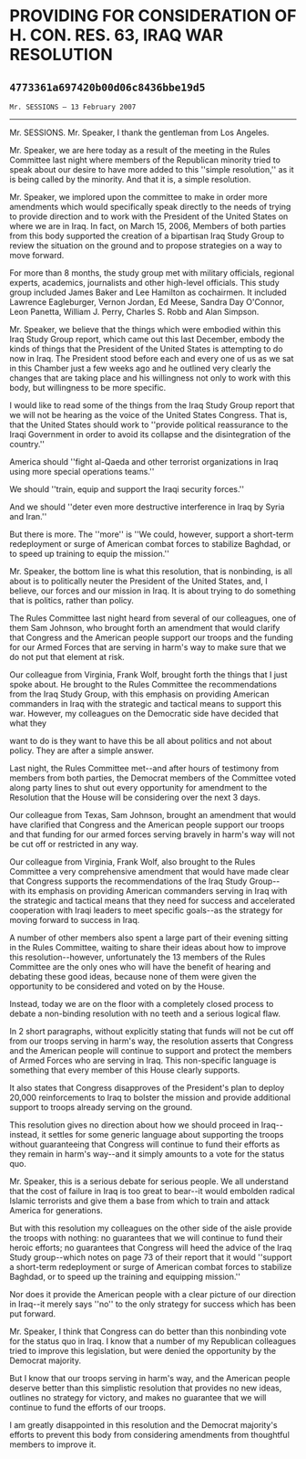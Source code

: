 # PROVIDING FOR CONSIDERATION OF H. CON. RES. 63, IRAQ WAR RESOLUTION
## `4773361a697420b00d06c8436bbe19d5`
`Mr. SESSIONS — 13 February 2007`

---


Mr. SESSIONS. Mr. Speaker, I thank the gentleman from Los Angeles.

Mr. Speaker, we are here today as a result of the meeting in the 
Rules Committee last night where members of the Republican minority 
tried to speak about our desire to have more added to this ''simple 
resolution,'' as it is being called by the minority. And that it is, a 
simple resolution.

Mr. Speaker, we implored upon the committee to make in order more 
amendments which would specifically speak directly to the needs of 
trying to provide direction and to work with the President of the 
United States on where we are in Iraq. In fact, on March 15, 2006, 
Members of both parties from this body supported the creation of a 
bipartisan Iraq Study Group to review the situation on the ground and 
to propose strategies on a way to move forward.

For more than 8 months, the study group met with military officials, 
regional experts, academics, journalists and other high-level 
officials. This study group included James Baker and Lee Hamilton as 
cochairmen. It included Lawrence Eagleburger, Vernon Jordan, Ed Meese, 
Sandra Day O'Connor, Leon Panetta, William J. Perry, Charles S. Robb 
and Alan Simpson.

Mr. Speaker, we believe that the things which were embodied within 
this Iraq Study Group report, which came out this last December, embody 
the kinds of things that the President of the United States is 
attempting to do now in Iraq. The President stood before each and every 
one of us as we sat in this Chamber just a few weeks ago and he 
outlined very clearly the changes that are taking place and his 
willingness not only to work with this body, but willingness to be more 
specific.

I would like to read some of the things from the Iraq Study Group 
report that we will not be hearing as the voice of the United States 
Congress. That is, that the United States should work to ''provide 
political reassurance to the Iraqi Government in order to avoid its 
collapse and the disintegration of the country.''

America should ''fight al-Qaeda and other terrorist organizations in 
Iraq using more special operations teams.''

We should ''train, equip and support the Iraqi security forces.''

And we should ''deter even more destructive interference in Iraq by 
Syria and Iran.''

But there is more. The ''more'' is ''We could, however, support a 
short-term redeployment or surge of American combat forces to stabilize 
Baghdad, or to speed up training to equip the mission.''

Mr. Speaker, the bottom line is what this resolution, that is 
nonbinding, is all about is to politically neuter the President of the 
United States, and, I believe, our forces and our mission in Iraq. It 
is about trying to do something that is politics, rather than policy.

The Rules Committee last night heard from several of our colleagues, 
one of them Sam Johnson, who brought forth an amendment that would 
clarify that Congress and the American people support our troops and 
the funding for our Armed Forces that are serving in harm's way to make 
sure that we do not put that element at risk.

Our colleague from Virginia, Frank Wolf, brought forth the things 
that I just spoke about. He brought to the Rules Committee the 
recommendations from the Iraq Study Group, with this emphasis on 
providing American commanders in Iraq with the strategic and tactical 
means to support this war. However, my colleagues on the Democratic 
side have decided that what they


want to do is they want to have this be all about politics and not 
about policy. They are after a simple answer.

Last night, the Rules Committee met--and after hours of testimony 
from members from both parties, the Democrat members of the Committee 
voted along party lines to shut out every opportunity for amendment to 
the Resolution that the House will be considering over the next 3 days.

Our colleague from Texas, Sam Johnson, brought an amendment that 
would have clarified that Congress and the American people support our 
troops and that funding for our armed forces serving bravely in harm's 
way will not be cut off or restricted in any way.

Our colleague from Virginia, Frank Wolf, also brought to the Rules 
Committee a very comprehensive amendment that would have made clear 
that Congress supports the recommendations of the Iraq Study Group--
with its emphasis on providing American commanders serving in Iraq with 
the strategic and tactical means that they need for success and 
accelerated cooperation with Iraqi leaders to meet specific goals--as 
the strategy for moving forward to success in Iraq.

A number of other members also spent a large part of their evening 
sitting in the Rules Committee, waiting to share their ideas about how 
to improve this resolution--however, unfortunately the 13 members of 
the Rules Committee are the only ones who will have the benefit of 
hearing and debating these good ideas, because none of them were given 
the opportunity to be considered and voted on by the House.

Instead, today we are on the floor with a completely closed process 
to debate a non-binding resolution with no teeth and a serious logical 
flaw.

In 2 short paragraphs, without explicitly stating that funds will not 
be cut off from our troops serving in harm's way, the resolution 
asserts that Congress and the American people will continue to support 
and protect the members of Armed Forces who are serving in Iraq. This 
non-specific language is something that every member of this House 
clearly supports.

It also states that Congress disapproves of the President's plan to 
deploy 20,000 reinforcements to Iraq to bolster the mission and provide 
additional support to troops already serving on the ground.

This resolution gives no direction about how we should proceed in 
Iraq--instead, it settles for some generic language about supporting 
the troops without guaranteeing that Congress will continue to fund 
their efforts as they remain in harm's way--and it simply amounts to a 
vote for the status quo.

Mr. Speaker, this is a serious debate for serious people. We all 
understand that the cost of failure in Iraq is too great to bear--it 
would embolden radical Islamic terrorists and give them a base from 
which to train and attack America for generations.

But with this resolution my colleagues on the other side of the aisle 
provide the troops with nothing: no guarantees that we will continue to 
fund their heroic efforts; no guarantees that Congress will heed the 
advice of the Iraq Study group--which notes on page 73 of their report 
that it would ''support a short-term redeployment or surge of American 
combat forces to stabilize Baghdad, or to speed up the training and 
equipping mission.''

Nor does it provide the American people with a clear picture of our 
direction in Iraq--it merely says ''no'' to the only strategy for 
success which has been put forward.

Mr. Speaker, I think that Congress can do better than this nonbinding 
vote for the status quo in Iraq. I know that a number of my Republican 
colleagues tried to improve this legislation, but were denied the 
opportunity by the Democrat majority.

But I know that our troops serving in harm's way, and the American 
people deserve better than this simplistic resolution that provides no 
new ideas, outlines no strategy for victory, and makes no guarantee 
that we will continue to fund the efforts of our troops.

I am greatly disappointed in this resolution and the Democrat 
majority's efforts to prevent this body from considering amendments 
from thoughtful members to improve it.